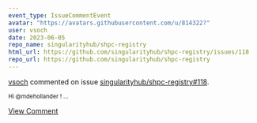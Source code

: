 ```yaml
---
event_type: IssueCommentEvent
avatar: "https://avatars.githubusercontent.com/u/814322?"
user: vsoch
date: 2023-06-05
repo_name: singularityhub/shpc-registry
html_url: https://github.com/singularityhub/shpc-registry/issues/118
repo_url: https://github.com/singularityhub/shpc-registry
---
```


<a href='https://github.com/vsoch' target='_blank'>vsoch</a> commented on issue <a href='https://github.com/singularityhub/shpc-registry/issues/118' target='_blank'>singularityhub/shpc-registry#118</a>.

<small>Hi @mdehollander ! ...</small>

<a href='https://github.com/singularityhub/shpc-registry/issues/118' target='_blank'>View Comment</a>
